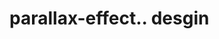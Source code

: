 # parallax-effect.. desgin                                                                                                                                                                                                                                                                                                                                                                                                                                                                                                                                                                                                                                                         
